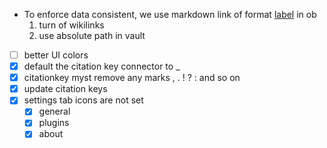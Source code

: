 - To enforce data consistent, we use markdown link of format [label](path/to/file.md#^block-id) in ob
  1. turn of wikilinks
  2. use absolute path in vault
- [ ] better UI colors
- [x] default the citation key connector to \_
- [x] citationkey myst remove any marks , . ! ? : and so on
- [x] update citation keys
- [x] settings tab icons are not set
  - [x] general
  - [x] plugins
  - [x] about
